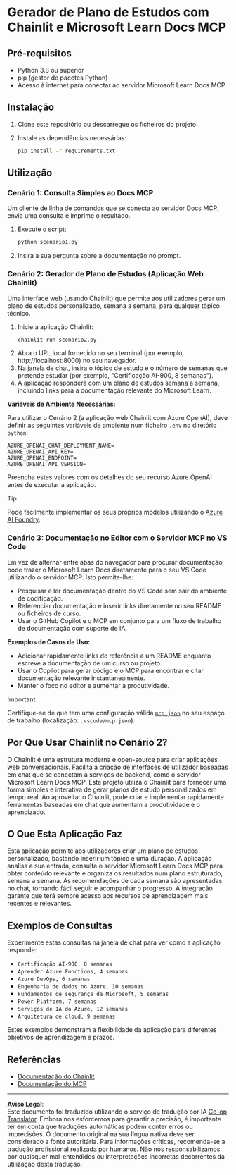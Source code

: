 <!--
CO_OP_TRANSLATOR_METADATA:
{
  "original_hash": "6ef6015d29b95f1cab97fb88a045a991",
  "translation_date": "2025-09-05T10:51:14+00:00",
  "source_file": "09-CaseStudy/docs-mcp/solution/python/README.md",
  "language_code": "pt"
}
-->
# Gerador de Plano de Estudos com Chainlit e Microsoft Learn Docs MCP

## Pré-requisitos

- Python 3.8 ou superior
- pip (gestor de pacotes Python)
- Acesso à internet para conectar ao servidor Microsoft Learn Docs MCP

## Instalação

1. Clone este repositório ou descarregue os ficheiros do projeto.
2. Instale as dependências necessárias:

   ```bash
   pip install -r requirements.txt
   ```

## Utilização

### Cenário 1: Consulta Simples ao Docs MCP
Um cliente de linha de comandos que se conecta ao servidor Docs MCP, envia uma consulta e imprime o resultado.

1. Execute o script:
   ```bash
   python scenario1.py
   ```
2. Insira a sua pergunta sobre a documentação no prompt.

### Cenário 2: Gerador de Plano de Estudos (Aplicação Web Chainlit)
Uma interface web (usando Chainlit) que permite aos utilizadores gerar um plano de estudos personalizado, semana a semana, para qualquer tópico técnico.

1. Inicie a aplicação Chainlit:
   ```bash
   chainlit run scenario2.py
   ```
2. Abra o URL local fornecido no seu terminal (por exemplo, http://localhost:8000) no seu navegador.
3. Na janela de chat, insira o tópico de estudo e o número de semanas que pretende estudar (por exemplo, "Certificação AI-900, 8 semanas").
4. A aplicação responderá com um plano de estudos semana a semana, incluindo links para a documentação relevante do Microsoft Learn.

**Variáveis de Ambiente Necessárias:**

Para utilizar o Cenário 2 (a aplicação web Chainlit com Azure OpenAI), deve definir as seguintes variáveis de ambiente num ficheiro `.env` no diretório `python`:

```
AZURE_OPENAI_CHAT_DEPLOYMENT_NAME=
AZURE_OPENAI_API_KEY=
AZURE_OPENAI_ENDPOINT=
AZURE_OPENAI_API_VERSION=
```

Preencha estes valores com os detalhes do seu recurso Azure OpenAI antes de executar a aplicação.

> [!TIP]
> Pode facilmente implementar os seus próprios modelos utilizando o [Azure AI Foundry](https://ai.azure.com/).

### Cenário 3: Documentação no Editor com o Servidor MCP no VS Code

Em vez de alternar entre abas do navegador para procurar documentação, pode trazer o Microsoft Learn Docs diretamente para o seu VS Code utilizando o servidor MCP. Isto permite-lhe:
- Pesquisar e ler documentação dentro do VS Code sem sair do ambiente de codificação.
- Referenciar documentação e inserir links diretamente no seu README ou ficheiros de curso.
- Usar o GitHub Copilot e o MCP em conjunto para um fluxo de trabalho de documentação com suporte de IA.

**Exemplos de Casos de Uso:**
- Adicionar rapidamente links de referência a um README enquanto escreve a documentação de um curso ou projeto.
- Usar o Copilot para gerar código e o MCP para encontrar e citar documentação relevante instantaneamente.
- Manter o foco no editor e aumentar a produtividade.

> [!IMPORTANT]
> Certifique-se de que tem uma configuração válida [`mcp.json`](../../../../../../09-CaseStudy/docs-mcp/solution/scenario3/mcp.json) no seu espaço de trabalho (localização: `.vscode/mcp.json`).

## Por Que Usar Chainlit no Cenário 2?

O Chainlit é uma estrutura moderna e open-source para criar aplicações web conversacionais. Facilita a criação de interfaces de utilizador baseadas em chat que se conectam a serviços de backend, como o servidor Microsoft Learn Docs MCP. Este projeto utiliza o Chainlit para fornecer uma forma simples e interativa de gerar planos de estudo personalizados em tempo real. Ao aproveitar o Chainlit, pode criar e implementar rapidamente ferramentas baseadas em chat que aumentam a produtividade e o aprendizado.

## O Que Esta Aplicação Faz

Esta aplicação permite aos utilizadores criar um plano de estudos personalizado, bastando inserir um tópico e uma duração. A aplicação analisa a sua entrada, consulta o servidor Microsoft Learn Docs MCP para obter conteúdo relevante e organiza os resultados num plano estruturado, semana a semana. As recomendações de cada semana são apresentadas no chat, tornando fácil seguir e acompanhar o progresso. A integração garante que terá sempre acesso aos recursos de aprendizagem mais recentes e relevantes.

## Exemplos de Consultas

Experimente estas consultas na janela de chat para ver como a aplicação responde:

- `Certificação AI-900, 8 semanas`
- `Aprender Azure Functions, 4 semanas`
- `Azure DevOps, 6 semanas`
- `Engenharia de dados no Azure, 10 semanas`
- `Fundamentos de segurança da Microsoft, 5 semanas`
- `Power Platform, 7 semanas`
- `Serviços de IA do Azure, 12 semanas`
- `Arquitetura de cloud, 9 semanas`

Estes exemplos demonstram a flexibilidade da aplicação para diferentes objetivos de aprendizagem e prazos.

## Referências

- [Documentação do Chainlit](https://docs.chainlit.io/)
- [Documentação do MCP](https://github.com/MicrosoftDocs/mcp)

---

**Aviso Legal**:  
Este documento foi traduzido utilizando o serviço de tradução por IA [Co-op Translator](https://github.com/Azure/co-op-translator). Embora nos esforcemos para garantir a precisão, é importante ter em conta que traduções automáticas podem conter erros ou imprecisões. O documento original na sua língua nativa deve ser considerado a fonte autoritária. Para informações críticas, recomenda-se a tradução profissional realizada por humanos. Não nos responsabilizamos por quaisquer mal-entendidos ou interpretações incorretas decorrentes da utilização desta tradução.